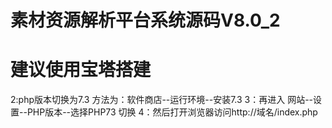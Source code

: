 # 素材资源解析平台系统源码V8.0_2
# 建议使用宝塔搭建
<p 1：先把目录上传到网站，点击设置--网站目录--运行目录设置为/public /p>
2:php版本切换为7.3   方法为：软件商店--运行环境--安装7.3
3：再进入  网站--设置--PHP版本--选择PHP73 切换
4：然后打开浏览器访问http://域名/index.php

